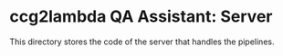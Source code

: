 # ccg2lambda QA Assistant: Server

This directory stores the code of the server that handles the pipelines.
